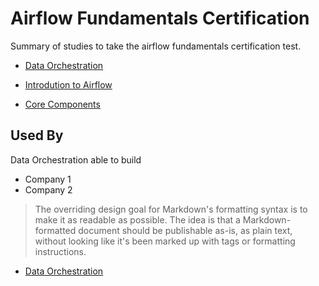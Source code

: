 # Airflow Fundamentals Certification

Summary of studies to take the airflow fundamentals certification test.

- [Data Orchestration](https://github.com/seltons1/airflow-fundamentals-certification/blob/main/DataOrchestration.md)

- [Introdution to Airflow](https://github.com/seltons1/airflow-fundamentals-certification/blob/main/IntrodutionToAirflow.md)

- [Core Components](https://github.com/seltons1/airflow-fundamentals-certification/blob/main/CoreComponents.md)







## Used By

Data Orchestration able to build

- Company 1
- Company 2
    
> The overriding design goal for Markdown's
> formatting syntax is to make it as readable
> as possible. The idea is that a
> Markdown-formatted document should be
> publishable as-is, as plain text, without
> looking like it's been marked up with tags
> or formatting instructions.

- [Data Orchestration](https://github.com/seltons1/airflow-fundamentals-certification/blob/data-orchestration/DataOrchestration.md)